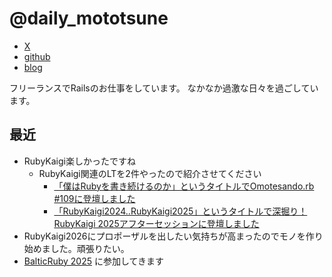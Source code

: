# @daily_mototsune

- [X](https://x.com/daily_mototsune)
- [github](https://github.com/saeki-mototsune)
- [blog](https://blog.saeki-mototsune.com)

フリーランスでRailsのお仕事をしています。
なかなか過激な日々を過ごしています。

## 最近
- RubyKaigi楽しかったですね
  - RubyKaigi関連のLTを2件やったので紹介させてください
    - [「僕はRubyを書き続けるのか」というタイトルでOmotesando.rb #109に登壇しました](https://blog.saeki-mototsune.com/articles/5)
    - [「RubyKaigi2024..RubyKaigi2025」というタイトルで深掘り！RubyKaigi 2025アフターセッションに登壇しました](https://blog.saeki-mototsune.com/articles/6)
- RubyKaigi2026にプロポーザルを出したい気持ちが高まったのでモノを作り始めました。頑張りたい。
- [BalticRuby 2025](https://balticruby.org/) に参加してきます
